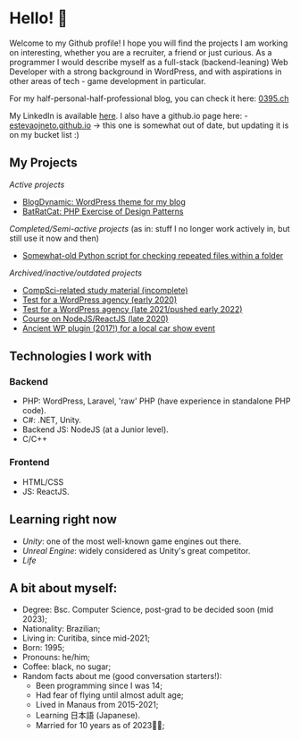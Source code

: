 # Hello! 👋

Welcome to my Github profile! I hope you will find the projects I am working on interesting, whether you are a recruiter, a friend or just curious.
As a programmer I would describe myself as a full-stack (backend-leaning) Web Developer with a strong background in WordPress, and with aspirations in other areas of tech - game development in particular.

For my half-personal-half-professional blog, you can check it here:  [0395.ch](https://0395.ch)

My LinkedIn is available [here](https://www.linkedin.com/in/estev%C3%A3o-n-456aa91a9/). I also have a github.io page here: - [estevaojneto.github.io](estevaojneto.github.io) -> this one is somewhat out of date, but updating it is on my bucket list :)

## My Projects

_Active projects_

- [BlogDynamic: WordPress theme for my blog](https://github.com/estevaojneto/blogdynamic)
- [BatRatCat: PHP Exercise of Design Patterns](https://github.com/estevaojneto/PHP-BatRatCat)

_Completed/Semi-active projects_
(as in: stuff I no longer work actively in, but still use it now and then)
- [Somewhat-old Python script for checking repeated files within a folder](https://github.com/estevaojneto/DuplicateFileCheck)

_Archived/inactive/outdated projects_

- [CompSci-related study material (incomplete)](https://github.com/estevaojneto/ITSME)
- [Test for a WordPress agency (early 2020)](https://github.com/estevaojneto/wordpress_calendar)
- [Test for a WordPress agency (late 2021/pushed early 2022)](https://github.com/estevaojneto/userlist-plugin)
- [Course on NodeJS/ReactJS (late 2020)](https://github.com/estevaojneto/be-the-hero-sample)
- [Ancient WP plugin (2017!) for a local car show event](https://github.com/estevaojneto/hotlapdavilla_wp)

## Technologies I work with

### Backend

- PHP: WordPress, Laravel, 'raw' PHP (have experience in standalone PHP code).
- C#: .NET, Unity.
- Backend JS: NodeJS (at a Junior level).
- C/C++

### Frontend

- HTML/CSS
- JS: ReactJS.

## Learning right now

- *Unity*: one of the most well-known game engines out there.
- *Unreal Engine*: widely considered as Unity's great competitor.
- *Life*

## A bit about myself:

- Degree: Bsc. Computer Science, post-grad to be decided soon (mid 2023);
- Nationality: Brazilian;
- Living in: Curitiba, since mid-2021;
- Born: 1995;
- Pronouns: he/him;
- Coffee: black, no sugar;
- Random facts about me (good conversation starters!):
    - Been programming since I was 14;
    - Had fear of flying until almost adult age;
    - Lived in Manaus from 2015-2021;
    - Learning 日本語 (Japanese).
    - Married for 10 years as of 2023🏳️‍🌈;
